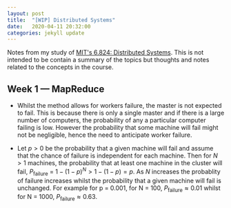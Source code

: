 ```yaml
---
layout: post
title:  "[WIP] Distributed Systems"
date:   2020-04-11 20:32:00
categories: jekyll update
---
```


Notes from my study of [MIT's 6.824: Distributed Systems](https://pdos.csail.mit.edu/6.824/index.html). This is not intended to be contain a summary of the topics but thoughts and notes related to the concepts in the course.

## Week 1 — MapReduce
- Whilst the method allows for workers failure, the master is not expected to fail. This is because there is only a single master and if there is a large number of computers, the probability of any a particular computer failing is low. However the probability that some machine will fail might not be negligible, hence the need to anticipate worker failure. 

- Let $p > 0$ be the probability that a given machine will fail and assume that the chance of failure is independent for each machine. Then for $N > 1$ machines, the probability that at least one machine in the cluster will fail, $P_\text{failure}$ = $1 - (1 - p)^N > 1 - (1 - p) = p$. As $N$ increases the probablity of failure increases whilst the probability that a given machine will fail is unchanged.  For example for p = 0.001, for N = 100, $P_\text{failure} \approx 0.01$ whilst for N = 1000, $P_\text{failure} \approx 0.63$.